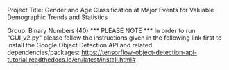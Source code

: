 Project Title: Gender and Age Classification at Major Events for Valuable Demographic Trends and Statistics

Group: Binary Numbers (40)
*** PLEASE NOTE ***
In order to run "GUI_v2.py" please follow the instructions given in the following link first to install the Google Object Detection API and related dependencies/packages:
  https://tensorflow-object-detection-api-tutorial.readthedocs.io/en/latest/install.html#


  
